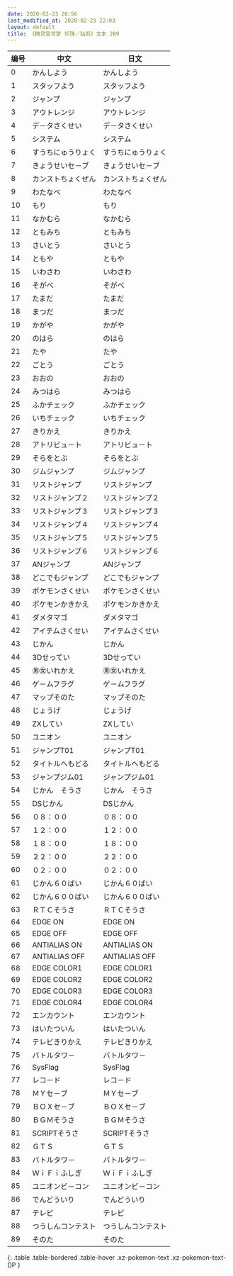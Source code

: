 ```yaml
---
date: 2020-02-23 20:56
last_modified_at: 2020-02-23 22:03
layout: default
title: 《精灵宝可梦 珍珠／钻石》文本 289
---
```

| 编号 | 中文 | 日文 |
| ---- | ---- | ---- |
| 0 | かんしよう | かんしよう |
| 1 | スタッフよう | スタッフよう |
| 2 | ジャンプ | ジャンプ |
| 3 | アウトレンジ | アウトレンジ |
| 4 | デ－タさくせい | デ－タさくせい |
| 5 | システム | システム |
| 6 | すうちにゅうりょく | すうちにゅうりょく |
| 7 | きょうせいセ－ブ | きょうせいセ－ブ |
| 8 | カンストちょくぜん | カンストちょくぜん |
| 9 | わたなべ | わたなべ |
| 10 | もり | もり |
| 11 | なかむら | なかむら |
| 12 | ともみち | ともみち |
| 13 | さいとう | さいとう |
| 14 | ともや | ともや |
| 15 | いわさわ | いわさわ |
| 16 | そがべ | そがべ |
| 17 | たまだ | たまだ |
| 18 | まつだ | まつだ |
| 19 | かがや | かがや |
| 20 | のはら | のはら |
| 21 | たや | たや |
| 22 | ごとう | ごとう |
| 23 | おおの | おおの |
| 24 | みつはら | みつはら |
| 25 | ふかチェック | ふかチェック |
| 26 | いちチェック | いちチェック |
| 27 | きりかえ | きりかえ |
| 28 | アトリビュ－ト | アトリビュ－ト |
| 29 | そらをとぶ | そらをとぶ |
| 30 | ジムジャンプ | ジムジャンプ |
| 31 | リストジャンプ | リストジャンプ |
| 32 | リストジャンプ２ | リストジャンプ２ |
| 33 | リストジャンプ３ | リストジャンプ３ |
| 34 | リストジャンプ４ | リストジャンプ４ |
| 35 | リストジャンプ５ | リストジャンプ５ |
| 36 | リストジャンプ６ | リストジャンプ６ |
| 37 | ANジャンプ | ANジャンプ |
| 38 | どこでもジャンプ | どこでもジャンプ |
| 39 | ポケモンさくせい | ポケモンさくせい |
| 40 | ポケモンかきかえ | ポケモンかきかえ |
| 41 | ダメタマゴ | ダメタマゴ |
| 42 | アイテムさくせい | アイテムさくせい |
| 43 | じかん | じかん |
| 44 | 3Dせってい | 3Dせってい |
| 45 | ㊚㊛いれかえ | ㊚㊛いれかえ |
| 46 | ゲ－ムフラグ | ゲ－ムフラグ |
| 47 | マップそのた | マップそのた |
| 48 | じょうげ | じょうげ |
| 49 | ZXしてい | ZXしてい |
| 50 | ユニオン | ユニオン |
| 51 | ジャンプT01 | ジャンプT01 |
| 52 | タイトルへもどる | タイトルへもどる |
| 53 | ジャンプジム01 | ジャンプジム01 |
| 54 | じかん　そうさ | じかん　そうさ |
| 55 | DSじかん | DSじかん |
| 56 | ０８：００ | ０８：００ |
| 57 | １２：００ | １２：００ |
| 58 | １８：００ | １８：００ |
| 59 | ２２：００ | ２２：００ |
| 60 | ０２：００ | ０２：００ |
| 61 | じかん６０ばい | じかん６０ばい |
| 62 | じかん６００ばい | じかん６００ばい |
| 63 | ＲＴＣそうさ | ＲＴＣそうさ |
| 64 | EDGE ON | EDGE ON |
| 65 | EDGE OFF | EDGE OFF |
| 66 | ANTIALIAS ON | ANTIALIAS ON |
| 67 | ANTIALIAS OFF | ANTIALIAS OFF |
| 68 | EDGE COLOR1 | EDGE COLOR1 |
| 69 | EDGE COLOR2 | EDGE COLOR2 |
| 70 | EDGE COLOR3 | EDGE COLOR3 |
| 71 | EDGE COLOR4 | EDGE COLOR4 |
| 72 | エンカウント | エンカウント |
| 73 | はいたついん | はいたついん |
| 74 | テレビきりかえ | テレビきりかえ |
| 75 | バトルタワ－ | バトルタワ－ |
| 76 | SysFlag | SysFlag |
| 77 | レコ－ド | レコ－ド |
| 78 | ＭＹセ－ブ | ＭＹセ－ブ |
| 79 | ＢＯＸセ－ブ | ＢＯＸセ－ブ |
| 80 | ＢＧＭそうさ | ＢＧＭそうさ |
| 81 | SCRIPTそうさ | SCRIPTそうさ |
| 82 | ＧＴＳ  | ＧＴＳ  |
| 83 | バトルタワ－ | バトルタワ－ |
| 84 | ＷｉＦｉふしぎ | ＷｉＦｉふしぎ |
| 85 | ユニオンビ－コン | ユニオンビ－コン |
| 86 | でんどういり | でんどういり |
| 87 | テレビ | テレビ |
| 88 | つうしんコンテスト | つうしんコンテスト |
| 89 | そのた | そのた |
{: .table .table-bordered .table-hover .xz-pokemon-text .xz-pokemon-text-DP }